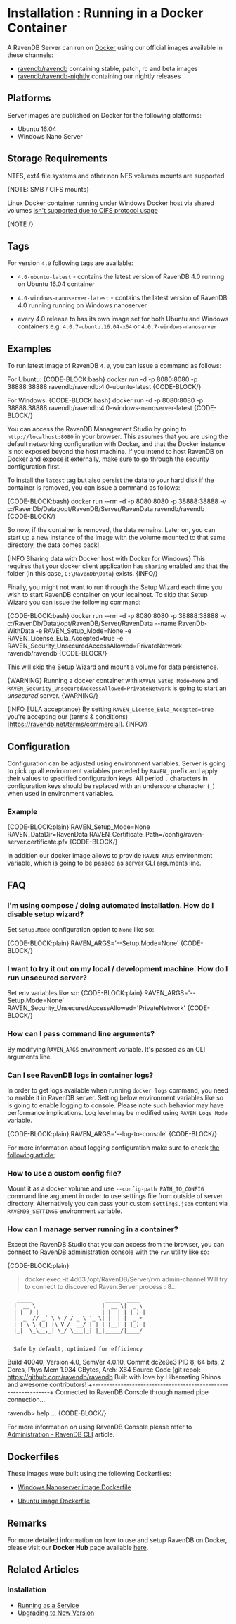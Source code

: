 # Installation : Running in a Docker Container

A RavenDB Server can run on [Docker](https://www.docker.com/) using our official images available in these channels:

- [ravendb/ravendb](https://hub.docker.com/r/ravendb/ravendb/) containing stable, patch, rc and beta images
- [ravendb/ravendb-nightly](https://hub.docker.com/r/ravendb/ravendb-nightly/) containing our nightly releases

## Platforms

Server images are published on Docker for the following platforms:

- Ubuntu 16.04
- Windows Nano Server

## Storage Requirements

NTFS, ext4 file systems and other non NFS volumes mounts are supported.

{NOTE: SMB / CIFS mounts}

Linux Docker container running under Windows Docker host via shared volumes [isn't supported due to CIFS protocol usage](../../start/installation/deployment-considerations#storage-considerations) 

{NOTE /}

## Tags

For version `4.0` following tags are available:

- `4.0-ubuntu-latest` - contains the latest version of RavenDB 4.0 running on Ubuntu 16.04 container

- `4.0-windows-nanoserver-latest` - contains the latest version of RavenDB 4.0 running running on Windows nanoserver

- every 4.0 release to has its own image set for both Ubuntu and Windows containers e.g. `4.0.7-ubuntu.16.04-x64` or `4.0.7-windows-nanoserver`


## Examples

To run latest image of RavenDB `4.0`, you can issue a command as follows:

For Ubuntu:
{CODE-BLOCK:bash}
docker run -d -p 8080:8080 -p 38888:38888 ravendb/ravendb:4.0-ubuntu-latest
{CODE-BLOCK/}

For Windows:
{CODE-BLOCK:bash}
docker run -d -p 8080:8080 -p 38888:38888 ravendb/ravendb:4.0-windows-nanoserver-latest
{CODE-BLOCK/}

You can access the RavenDB Management Studio by going to `http://localhost:8080` in your browser. This assumes that you are using the default networking configuration with Docker, and that the Docker instance is not exposed beyond the host machine. If you intend to host RavenDB on Docker and expose it externally, make sure to go through the security configuration first.

To install the `latest` tag but also persist the data to your hard disk if the container is removed, you can issue a command as follows:

{CODE-BLOCK:bash}
docker run --rm -d -p 8080:8080 -p 38888:38888 -v c:/RavenDb/Data:/opt/RavenDB/Server/RavenData ravendb/ravendb
{CODE-BLOCK/}

So now, if the container is removed, the data remains. Later on, you can start up a new instance of the image with the volume mounted to that same directory, the data comes back!

{INFO Sharing data with Docker host with Docker for Windows}
This requires that your docker client application has `sharing` enabled and that the folder (in this case, `C:\RavenDb\Data`) exists. 
{INFO/}

Finally, you might not want to run through the Setup Wizard each time you wish to start RavenDB container on your localhost. To skip that Setup Wizard you can issue the following command:

{CODE-BLOCK:bash}
docker run --rm -d -p 8080:8080 -p 38888:38888 -v c:/RavenDb/Data:/opt/RavenDB/Server/RavenData --name RavenDb-WithData -e RAVEN_Setup_Mode=None -e RAVEN_License_Eula_Accepted=true -e RAVEN_Security_UnsecuredAccessAllowed=PrivateNetwork ravendb/ravendb
{CODE-BLOCK/}

This will skip the Setup Wizard and mount a volume for data persistence.

{WARNING} 
Running a docker container with `RAVEN_Setup_Mode=None` and `RAVEN_Security_UnsecuredAccessAllowed=PrivateNetwork` is going to start an *unsecured* server.
{WARNING/}

{INFO EULA acceptance}
By setting `RAVEN_License_Eula_Accepted=true` you're accepting our (terms & conditions)[https://ravendb.net/terms/commercial].
{INFO/}

## Configuration

Configuration can be adjusted using environment variables. Server is going to pick up all environment variables preceded by `RAVEN_` prefix and apply their values to specified configuration keys. All period `.` characters in configuration keys should be replaced with an underscore character (`_`) when used in environment variables.

### Example

{CODE-BLOCK:plain}
RAVEN_Setup_Mode=None
RAVEN_DataDir=RavenData
RAVEN_Certificate_Path=/config/raven-server.certificate.pfx
{CODE-BLOCK/}

In addition our docker image allows to provide `RAVEN_ARGS` environment variable, which is going to be passed as server CLI arguments line.

## FAQ

### I'm using compose / doing automated installation. How do I disable setup wizard?
    
Set `Setup.Mode` configuration option to `None` like so:

{CODE-BLOCK:plain}
RAVEN_ARGS='--Setup.Mode=None'
{CODE-BLOCK/}

### I want to try it out on my local / development machine. How do I run unsecured server?

Set env variables like so:
{CODE-BLOCK:plain}
RAVEN_ARGS='--Setup.Mode=None'
RAVEN_Security_UnsecuredAccessAllowed='PrivateNetwork'
{CODE-BLOCK/}

### How can I pass command line arguments?

By modifying `RAVEN_ARGS` environment variable. It's passed as an CLI arguments line.

### Can I see RavenDB logs in container logs?

In order to get logs available when running `docker logs` command, you need to enable it in RavenDB server. Setting below environment variables like so is going to enable logging to console. Please note such behavior may have performance implications. Log level may be modified using `RAVEN_Logs_Mode` variable. 

{CODE-BLOCK:plain}
RAVEN_ARGS='--log-to-console'
{CODE-BLOCK/}

For more information about logging configuration make sure to check [the following article](../../server/configuration/logs-configuration);

### How to use a custom config file?

Mount it as a docker volume and use `--config-path PATH_TO_CONFIG` command line argument in order to use settings file from outside of server directory. Alternatively you can pass your custom `settings.json` content via `RAVENDB_SETTINGS` environment variable.

### How can I manage server running in a container?

Except the RavenDB Studio that you can access from the browser, you can connect to RavenDB administration console with the `rvn` utility like so:

{CODE-BLOCK:plain}
> docker exec -it 4d63 /opt/RavenDB/Server/rvn admin-channel
Will try to connect to discovered Raven.Server process : 8...

       _____                       _____  ____
      |  __ \                     |  __ \|  _ \
      | |__) |__ ___   _____ _ __ | |  | | |_) |
      |  _  // _` \ \ / / _ \ '_ \| |  | |  _ <
      | | \ \ (_| |\ V /  __/ | | | |__| | |_) |
      |_|  \_\__,_| \_/ \___|_| |_|_____/|____/


      Safe by default, optimized for efficiency

 Build 40040, Version 4.0, SemVer 4.0.10, Commit dc2e9e3
 PID 8, 64 bits, 2 Cores, Phys Mem 1.934 GBytes, Arch: X64
 Source Code (git repo): https://github.com/ravendb/ravendb
 Built with love by Hibernating Rhinos and awesome contributors!
+---------------------------------------------------------------+
Connected to RavenDB Console through named pipe connection...

ravendb> help
...
{CODE-BLOCK/}

For more information on using RavenDB Console please refer to [Administration - RavenDB CLI](../../server/administration/cli) article.

## Dockerfiles

These images were built using the following Dockerfiles:

- [Windows Nanoserver image Dockerfile](https://github.com/ravendb/ravendb/blob/v4.0/docker/ravendb-nanoserver/Dockerfile)

- [Ubuntu image Dockerfile](https://github.com/ravendb/ravendb/blob/v4.0/docker/ravendb-ubuntu/Dockerfile)

## Remarks

For more detailed information on how to use and setup RavenDB on Docker, please visit our **Docker Hub** page available [here](https://hub.docker.com/r/ravendb/ravendb/).

## Related Articles

### Installation

- [Running as a Service](../../start/installation/running-as-service)
- [Upgrading to New Version](../../start/installation/upgrading-to-new-version)
